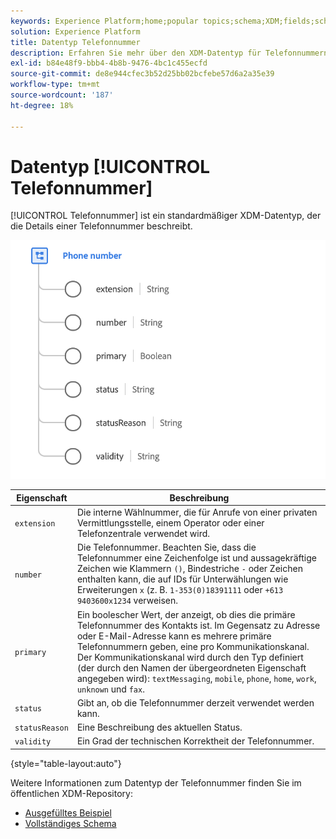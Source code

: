 ```yaml
---
keywords: Experience Platform;home;popular topics;schema;XDM;fields;schemas;Schemas;phoneNumber;xdm:phoneNumber;datatype;data-type;data-type;data-type
solution: Experience Platform
title: Datentyp Telefonnummer
description: Erfahren Sie mehr über den XDM-Datentyp für Telefonnummern.
exl-id: b84e48f9-bbb4-4b8b-9476-4bc1c455ecfd
source-git-commit: de8e944cfec3b52d25bb02bcfebe57d6a2a35e39
workflow-type: tm+mt
source-wordcount: '187'
ht-degree: 18%

---
```


# Datentyp [!UICONTROL Telefonnummer]

[!UICONTROL Telefonnummer] ist ein standardmäßiger XDM-Datentyp, der die Details einer Telefonnummer beschreibt.

<img src="../images/data-types/phone-number.png" width="600" /><br />

| Eigenschaft | Beschreibung |
| --- | --- |
| `extension` | Die interne Wählnummer, die für Anrufe von einer privaten Vermittlungsstelle, einem Operator oder einer Telefonzentrale verwendet wird. |
| `number` | Die Telefonnummer. Beachten Sie, dass die Telefonnummer eine Zeichenfolge ist und aussagekräftige Zeichen wie Klammern `()`, Bindestriche `-` oder Zeichen enthalten kann, die auf IDs für Unterwählungen wie Erweiterungen `x` (z. B. `1-353(0)18391111` oder `+613 9403600x1234` verweisen. |
| `primary` | Ein boolescher Wert, der anzeigt, ob dies die primäre Telefonnummer des Kontakts ist. Im Gegensatz zu Adresse oder E-Mail-Adresse kann es mehrere primäre Telefonnummern geben, eine pro Kommunikationskanal. Der Kommunikationskanal wird durch den Typ definiert (der durch den Namen der übergeordneten Eigenschaft angegeben wird): `textMessaging`, `mobile`, `phone`, `home`, `work`, `unknown` und `fax`. |
| `status` | Gibt an, ob die Telefonnummer derzeit verwendet werden kann. |
| `statusReason` | Eine Beschreibung des aktuellen Status. |
| `validity` | Ein Grad der technischen Korrektheit der Telefonnummer. |

{style="table-layout:auto"}

Weitere Informationen zum Datentyp der Telefonnummer finden Sie im öffentlichen XDM-Repository:

* [Ausgefülltes Beispiel](https://github.com/adobe/xdm/blob/master/components/datatypes/demographic/phonenumber.example.1.json)
* [Vollständiges Schema](https://github.com/adobe/xdm/blob/master/components/datatypes/demographic/phonenumber.schema.json)
